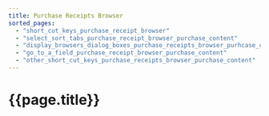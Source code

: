 ```yaml
---
title: Purchase Receipts Browser
sorted_pages:
  - "short_cut_keys_purchase_receipt_browser"
  - "select_sort_tabs_purchase_receipt_browser_purchase_content"
  - "display_browsers_dialog_boxes_purchase_receipts_browser_purhcase_content"
  - "go_to_a_field_purchase_receipt_browser_purchase_content"
  - "other_short_cut_keys_purchase_receipts_browser_purchase_content"
---
```

# {{page.title}}
